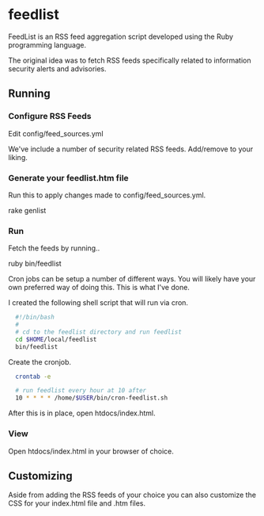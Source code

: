 # feedlist #

FeedList is an RSS feed aggregation script developed using the Ruby programming language.

The original idea was to fetch RSS feeds specifically related to information
security alerts and advisories.
 

## Running ##

### Configure RSS Feeds ###

Edit config/feed_sources.yml

We've include a number of security related RSS feeds. Add/remove to your liking.


### Generate your feedlist.htm file ###

Run this to apply changes made to config/feed_sources.yml.

  rake genlist


### Run ###

Fetch the feeds by running..

  ruby bin/feedlist

Cron jobs can be setup a number of different ways. You will likely have your own
preferred way of doing this. This is what I've done.

I created the following shell script that will run via cron.

```bash
  #!/bin/bash
  #
  # cd to the feedlist directory and run feedlist
  cd $HOME/local/feedlist
  bin/feedlist
```

Create the cronjob.

```bash
  crontab -e
```

```bash  
  # run feedlist every hour at 10 after
  10 * * * * /home/$USER/bin/cron-feedlist.sh
```

After this is in place, open htdocs/index.html.


### View ###

Open htdocs/index.html in your browser of choice.


## Customizing ##

Aside from adding the RSS feeds of your choice you can also customize the CSS
for your index.html file and .htm files.


